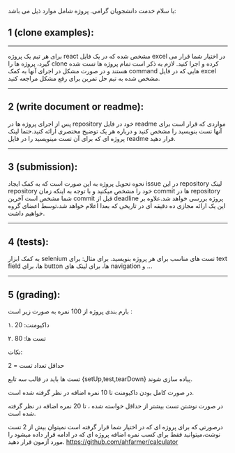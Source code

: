 با سلام خدمت دانشجویان گرامی. پروژه شامل موارد ذیل می باشد:

## 1 (clone examples):
   ---
   
   برای هر تیم یک پروژه react مشخص شده که در یک فایل excel در اختیار شما قرار می گیرد، پروژه ها را clone کرده و اجرا کنید.
لازم به ذکر است تمام پروژه ها تست شده هستند و در صورت مشکل در اجرای آنها به کمک command هایی که در فایل excel مشخص شده به تیم حل تمرین برای رفع مشکل مراجعه کنید.
   
---
##  2 (write document or readme):

پس از اجرای پروژه ها در repository خود در فایل readme مواردی که قرار است برای آنها تست بنویسید را مشخص کنید و درباره هر یک توضیح مختصری ارائه کنید.حتما لینک پروژه ای که برای آن تست مینویسید را در فایل readme قرار دهید.

---
##  3 (submission):

نحوه تحویل پروژه به این صورت است که به کمک ایجاد issue در این repository لینک repository خود را مشخص میکنید و با توجه به اینکه زمان commit ها در repository شما مشخص است آخرین commit قبل از deadline پروژه بررسی خواهد شد.علاوه بر این یک ارائه مجازی ده دقیقه ای در تاریخی که بعدا اعلام خواهد شد،توسط اعضای گروه خواهیم داشت.

---
##  4 (tests):
به کمک ابزار selenium تست های مناسب برای هر پروژه بنویسید.
برای مثال: برای text field ها، برای button ها، برای لینک های navigation و ...

---
##  5 (grading):

بارم بندی پروژه از 100 نمره به صورت زیر است :


۱. داکیومنت: 20


۲. تست ها: 80


نکات:


حداقل تعداد تست = 2

تست ها باید‌ در قالب سه تابع {setUp,test,tearDown} پیاده سازی شوند.

در صورت کامل بودن داکیومنت تا 10 نمره اضافه در نظر گرفته شده است.

در صورت نوشتن تست بیشتر از حداقل خواسته شده ، تا 20 نمره اضافه در نظر گرفته شده است.

درصورتی که برای پروژه ای که در اختیار شما قرار گرفته است نمیتوان بیش از 2 تست نوشت،میتوانید فقط برای کسب نمره اضافه پروژه ای که در ادامه قرار داده میشود را مورد آزمون قرار دهید.
https://github.com/ahfarmer/calculator

